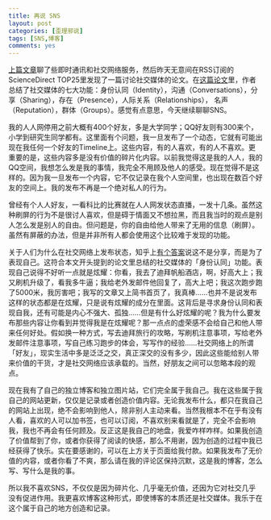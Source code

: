 ```yaml
---
title: 再说 SNS
layout: post
categories: [歪理邪说]
tags: [SNS,博客]
comments: yes
---
```


[上篇文章](/im-and-sns-and-wechat/)聊了些即时通讯和社交网络服务，然后昨天无意间在RSS订阅的ScienceDirect TOP25里发现了一篇讨论社交媒体的论文。在[这篇论文](http://www.sciencedirect.com/science/article/pii/S0007681311000061)里，作者总结了社交媒体的七大功能：身份认同（Identity），沟通（Conversations），分享（Sharing），存在（Presence），人际关系（Relationships）， 名声（Reputation），群体（Groups）。感觉有点意思，今天继续聊聊SNS。 

我的人人网停用之前大概有400个好友，多是大学同学；QQ好友则有300来个，小学到研究生同学都有。这里面有个问题，我一旦发布了一个动态，它就有可能出现在我任何一个好友的Timeline上。这些内容，有的人喜欢，有的人不喜欢。更重要的是，这些内容多是没有价值的碎片化内容。以前我觉得这是我的人人，我的QQ空间，我想怎么发是我的事情，我完全不用顾及他人的感受。现在觉得不是这样的。因为我一旦发布一个内容，它不仅记录在我个人空间里，也出现在数百个好友的空间上。我的发布不再是一个绝对私人的行为。 

曾经有个人人好友，一看科比的比赛就在人人网发状态直播，一发十几条。虽然这种刷屏的行为不是很讨人喜欢，但是碍于情面又不想拉黑，而且我当时的观点是别人怎么发是别人的自由。但问题是，你的自由给他人带来了无用的信息（刷屏）。虽然有屏蔽的办法，但是并非所有人都会使用这个比较难于发现的功能。 

关于人们为什么在社交网络上发布状态，知乎上[有个答案](http://www.zhihu.com/question/20247229/answer/14478195)说这不是分享，而是为了表现自己。这符合本文开头提到的论文里总结的社交媒体的「身份认同」功能。表现自己说得不好听一点就是炫耀：你看，我去了迪拜帆船酒店，啊，好高大上；我又刷机升级了，看我多牛逼；我给老外发邮件他回复了，高大上吧；我这次跑步跑了5000米，我厉害吧；我写的文章又上简书首页了，我真棒……也并不是说发布这样的状态都是在炫耀，只是说有炫耀的成分在里面。这背后是寻求身份认同和表现自我，还有可能是内心不强大、孤独……但是有什么好炫耀的呢？我为什么要发布那些内容让你看到并觉得我是在炫耀呢？那一点点的虚荣感不会给自己和他人带来任何好处。假如换一种方式，写去迪拜旅行的攻略，写刷机注意事项，写给老外发邮件注意事项，写自己练习跑步的体会，写写作的经验……社交网络上的所谓「好友」，现实生活中多是泛泛之交，真正深交的没有多少，因此这些能给别人带来价值的干货，才是社交网络应该承载的。当然，好朋友之间可以忽略本段的观点。 

现在我有了自己的独立博客和独立图片站，它们完全属于我自己。我在这些属于我自己的网站更新，仅仅是记录或者创造价值内容。无论我发布什么，都只在我自己的网站上出现，绝不会影响到他人，除非别人主动来看。当然我根本不在乎有没有人看，喜欢的人可以加书签，也可以订阅，不喜欢别来看就是了，完全不会影响我，我也不再会有任何顾及。反正这是我自己的地盘，我爱咋样咋样。如果我创造了价值帮到了你，或者你获得了阅读的快感，那么不用谢，因为创造的过程中我已经获得了快乐。实在要感谢的，可以在上方关于页面给我付款。如果我发布了无价值的内容，或者你看了不爽，那么请在我的评论区保持沉默，这是我的博客，怎么写、写什么是我的事。 

所以我不喜欢SNS，不仅仅是因为碎片化、几乎毫无价值，还因为它对社交几乎没有促进作用。我更喜欢博客这种形式，即使博客的本质还是社交媒体。我乐于在这个属于自己的地方创造和记录。